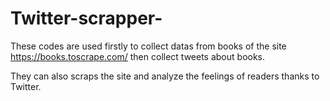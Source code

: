 # Twitter-scrapper-

These codes are used firstly to collect datas from books of the site https://books.toscrape.com/ then collect tweets about books.

They can also scraps the site and analyze the feelings of readers thanks to Twitter.
